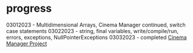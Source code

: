 # progress

03012023 - Multidimensional Arrays, Cinema Manager continued, switch case statements
03022023 - string, final variables, write/compile/run, errors, exceptions, NullPointerExceptions
03032023 - completed [Cinema Manager Project](https://github.com/adamdelsol/CinemaRoomManager)

